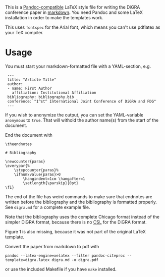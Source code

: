 This is a [Pandoc-compatible](http://pandoc.org/README.html) LaTeX style file for writing the DiGRA conference paper in [markdown](http://commonmark.org/). You need Pandoc and some LaTeX installation in order to make the templates work.

This uses `fontspec` for the Arial font, which means you can't use pdflatex as your TeX compiler.

# Usage

You must start your markdown-formatted file with a YAML-section, e.g.

	 ---
	 title: "Article Title"
	 author:
	 - name: First Author
	   affiliation: Institutional Affiliation
	 bibliography: bibliography.bib
	 conference: "1^st^ International Joint Conference of DiGRA and FDG"
	 ---

If you wish to anonymize the output, you can set the YAML-variable `anonymous` to `true`. That will withold the author name(s) from the start of the document.

End the document with

	\theendnotes

	# Bibliography
	
	\newcounter{paras}
	\everypar{%
		\stepcounter{paras}%
		\ifnum\value{paras}>0 
			\hangindent=1cm \hangafter=1
			\setlength{\parskip}{0pt}
	\fi}

The end of the file has weird commands to make sure that endnotes are written before the bibliography and the bibliography is formatted properly. See `digra.md` for a complete example file. 

Note that the bibliography uses the complete Chicago format instead of the simpler DiGRA format, because there is no [CSL](http://citationstyles.org/) for the DiGRA format.

Figure 1 is also missing, because it was not part of the original LaTeX template.

Convert the paper from markdown to pdf with

	pandoc --latex-engine=xelatex --filter pandoc-citeproc --template=digra.latex digra.md -o digra.pdf

or use the included Makefile if you have `make` installed.
